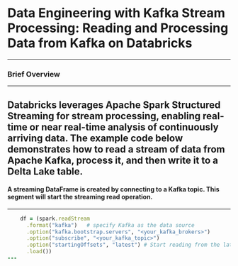 # Data Engineering with Kafka Stream Processing: Reading and Processing Data from Kafka on Databricks
---

### Brief Overview
---
Databricks leverages Apache Spark Structured Streaming for stream processing, enabling real-time or near real-time analysis of continuously arriving data. The example code below demonstrates how to read a stream of data from Apache Kafka, process it, and then write it to a Delta Lake table.
---
#### A streaming DataFrame is created by connecting to a Kafka topic. This segment will start the streaming read operation.
---
```ruby
    df = (spark.readStream
      .format("kafka")   # specify Kafka as the data source
      .option("kafka.bootstrap.servers", "<your_kafka_brokers>")
      .option("subscribe", "<your_kafka_topic>")
      .option("startingOffsets", "latest") # Start reading from the latest available offset
      .load())
---




